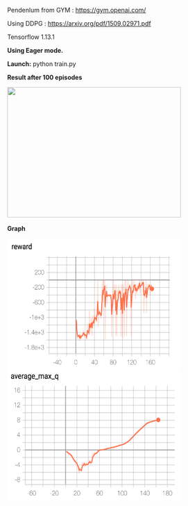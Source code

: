 
Pendenlum from GYM : https://gym.openai.com/

Using DDPG : https://arxiv.org/pdf/1509.02971.pdf

Tensorflow 1.13.1

**Using Eager mode.**

**Launch:**
python train.py

**Result after 100 episodes**

<img src="https://github.com/Gouet/DDPG_PendulumV1/blob/master/pendulum_works.gif" width="400" height="300">

**Graph**

<img src="https://github.com/Gouet/DDPG_PendulumV1/blob/master/reward.png" width="400" height="300">

<img src="https://github.com/Gouet/DDPG_PendulumV1/blob/master/av_q_max.png" width="400" height="300">
